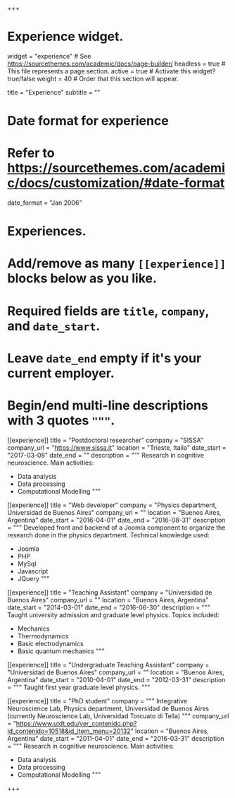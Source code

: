 +++
# Experience widget.
widget = "experience"  # See https://sourcethemes.com/academic/docs/page-builder/
headless = true  # This file represents a page section.
active = true  # Activate this widget? true/false
weight = 40  # Order that this section will appear.

title = "Experience"
subtitle = ""

# Date format for experience
#   Refer to https://sourcethemes.com/academic/docs/customization/#date-format
date_format = "Jan 2006"

# Experiences.
#   Add/remove as many `[[experience]]` blocks below as you like.
#   Required fields are `title`, `company`, and `date_start`.
#   Leave `date_end` empty if it's your current employer.
#   Begin/end multi-line descriptions with 3 quotes `"""`.
[[experience]]
  title = "Postdoctoral researcher"
  company = "SISSA"
  company_url = "https://www.sissa.it"
  location = "Trieste, Italia"
  date_start = "2017-03-08"
  date_end = ""
  description = """
  Research in cognitive neuroscience. Main activities:
  
  * Data analysis
  * Data processing
  * Computational Modelling
  """

[[experience]]
  title = "Web developer"
  company = "Physics department, Universidad de Buenos Aires"
  company_url = ""
  location = "Buenos Aires, Argentina"
  date_start = "2016-04-01"
  date_end = "2016-08-31"
  description = """
  Developed front and backend of a Joomla component to organize the
  research done in the physics department. Technical knowledge used:
  
  * Joomla
  * PHP
  * MySql
  * Javascript
  * JQuery
  """

[[experience]]
  title = "Teaching Assistant"
  company = "Universidad de Buenos Aires"
  company_url = ""
  location = "Buenos Aires, Argentina"
  date_start = "2014-03-01"
  date_end = "2016-06-30"
  description = """
  Taught university admission and graduate level physics. Topics included:
  
  * Mechanics
  * Thermodynamics
  * Basic electrodynamics
  * Basic quantum mechanics
  """

[[experience]]
  title = "Undergraduate Teaching Assistant"
  company = "Universidad de Buenos Aires"
  company_url = ""
  location = "Buenos Aires, Argentina"
  date_start = "2010-04-01"
  date_end = "2012-03-31"
  description = """
  Taught first year graduate level physics.
  """

[[experience]]
  title = "PhD student"
  company = """
  Integrative Neuroscience Lab, Physics department, Universidad de Buenos Aires
  (currently Neuroscience Lab, Universidad Torcuato di Tella)
  """
  company_url = "https://www.utdt.edu/ver_contenido.php?id_contenido=10518&id_item_menu=20132"
  location = "Buenos Aires, Argentina"
  date_start = "2011-04-01"
  date_end = "2016-03-31"
  description = """
  Research in cognitive neuroscience. Main activities:
  
  * Data analysis
  * Data processing
  * Computational Modelling
  """

+++
